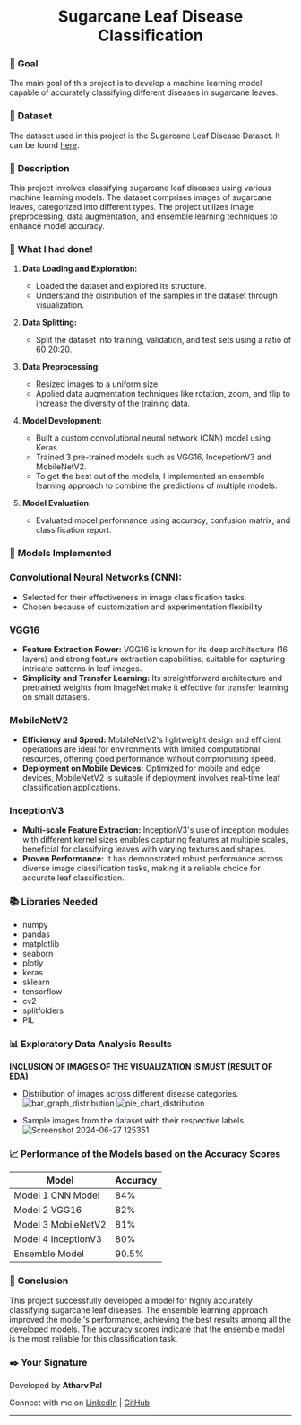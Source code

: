 
# <h1 align = "center"> Sugarcane Leaf Disease Classification</h1>

### 🎯 **Goal**

The main goal of this project is to develop a machine learning model capable of accurately classifying different diseases in sugarcane leaves.

### 🧵 **Dataset**

The dataset used in this project is the Sugarcane Leaf Disease Dataset. It can be found [here](https://www.kaggle.com/datasets/nirmalsankalana/sugarcane-leaf-disease-dataset).

### 🧾 **Description**

This project involves classifying sugarcane leaf diseases using various machine learning models. The dataset comprises images of sugarcane leaves, categorized into different types. The project utilizes image preprocessing, data augmentation, and ensemble learning techniques to enhance model accuracy.

### 🧮 **What I had done!**

1. **Data Loading and Exploration:**
   - Loaded the dataset and explored its structure.
   - Understand the distribution of the samples in the dataset through visualization.

2. **Data Splitting:**
   - Split the dataset into training, validation, and test sets using a ratio of 60:20:20.

3. **Data Preprocessing:**
   - Resized images to a uniform size.
   - Applied data augmentation techniques like rotation, zoom, and flip to increase the diversity of the training data.

4. **Model Development:**
   - Built a custom convolutional neural network (CNN) model using Keras.
   - Trained 3 pre-trained models such as VGG16, IncepetionV3 and MobileNetV2.
   - To get the best out of the models, I implemented an ensemble learning approach to combine the predictions of multiple models.

5. **Model Evaluation:**
   - Evaluated model performance using accuracy, confusion matrix, and classification report.

### 🚀 **Models Implemented**

### Convolutional Neural Networks (CNN):
  - Selected for their effectiveness in image classification tasks.
  - Chosen because of customization and experimentation flexibility

### VGG16
- **Feature Extraction Power:** VGG16 is known for its deep architecture (16 layers) and strong feature extraction capabilities, suitable for capturing intricate patterns in leaf images.
- **Simplicity and Transfer Learning:** Its straightforward architecture and pretrained weights from ImageNet make it effective for transfer learning on small datasets.

### MobileNetV2
- **Efficiency and Speed:** MobileNetV2's lightweight design and efficient operations are ideal for environments with limited computational resources, offering good performance without compromising speed.
- **Deployment on Mobile Devices:** Optimized for mobile and edge devices, MobileNetV2 is suitable if deployment involves real-time leaf classification applications.

### InceptionV3
- **Multi-scale Feature Extraction:** InceptionV3's use of inception modules with different kernel sizes enables capturing features at multiple scales, beneficial for classifying leaves with varying textures and shapes.
- **Proven Performance:** It has demonstrated robust performance across diverse image classification tasks, making it a reliable choice for accurate leaf classification.

### 📚 **Libraries Needed**

- numpy
- pandas
- matplotlib
- seaborn
- plotly
- keras
- sklearn
- tensorflow
- cv2
- splitfolders
- PIL

### 📊 **Exploratory Data Analysis Results**

**INCLUSION OF IMAGES OF THE VISUALIZATION IS MUST (RESULT OF EDA)**

- Distribution of images across different disease categories.
  ![bar_graph_distribution](https://github.com/atharv1707/DL-Simplified/assets/77221646/5be69072-61a1-4660-84d8-0143f5102acf)
  ![pie_chart_distribution](https://github.com/atharv1707/DL-Simplified/assets/77221646/83f0c51c-5f96-4655-943d-7c059620a10e)

- Sample images from the dataset with their respective labels.
  ![Screenshot 2024-06-27 125351](https://github.com/atharv1707/DL-Simplified/assets/77221646/fefb53fe-5969-44b1-8973-32e381ba04e0)


### 📈 **Performance of the Models based on the Accuracy Scores**


| Model               | Accuracy |
|---------------------|----------|
| Model 1 CNN Model   | 84%      |
| Model 2 VGG16       | 82%      |
| Model 3 MobileNetV2 | 81%      |
| Model 4 InceptionV3 | 80%      |
| Ensemble Model      | 90.5%    |

### 📢 **Conclusion**

This project successfully developed a model for highly accurately classifying sugarcane leaf diseases. The ensemble learning approach improved the model's performance, achieving the best results among all the developed models. The accuracy scores indicate that the ensemble model is the most reliable for this classification task.

### ✒️ **Your Signature**

Developed by **Atharv Pal**

Connect with me on [LinkedIn](https://www.linkedin.com/in/atharv-pal17/) | [GitHub](https://github.com/atharv1707)

---

